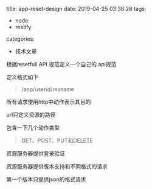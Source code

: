 title: app-reset-design
date: 2019-04-25 03:38:28
tags:

- node
- restify

categories:

- 技术文章


根据resetfull API 规范定义一个自己的 api规范

定义格式如下
 > /app/userid/resname

所有请求使用http中动作表示其目的

url只定义资源的路径

包含一下几个动作类型

> GET、POST、PUT和DELETE

资源服务器提供登录验证

资源服务器提供版本支持和不同格式的请求

第一个版本只提供json的格式请求

